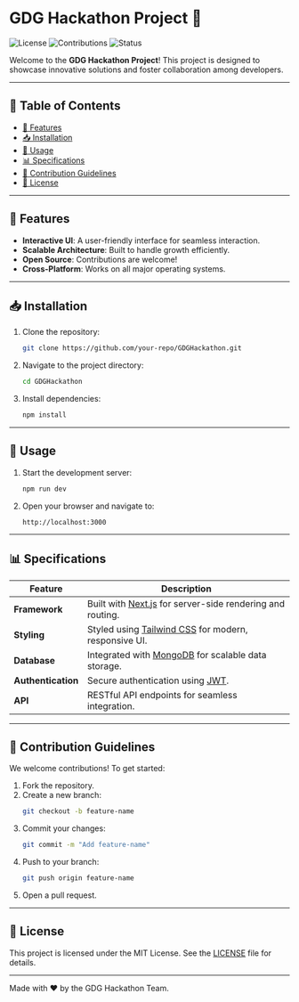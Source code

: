 # GDG Hackathon Project 🚀

![License](https://img.shields.io/badge/license-MIT-green)
![Contributions](https://img.shields.io/badge/contributions-welcome-brightgreen)
![Status](https://img.shields.io/badge/status-active-blue)

Welcome to the **GDG Hackathon Project**! This project is designed to showcase innovative solutions and foster collaboration among developers.

---

## 📑 Table of Contents

- [🌟 Features](#-features)
- [📥 Installation](#-installation)
- [🚀 Usage](#-usage)
- [📊 Specifications](#-specifications)
- [🤝 Contribution Guidelines](#-contribution-guidelines)
- [📄 License](#-license)

---

## 🌟 Features

- **Interactive UI**: A user-friendly interface for seamless interaction.
- **Scalable Architecture**: Built to handle growth efficiently.
- **Open Source**: Contributions are welcome!
- **Cross-Platform**: Works on all major operating systems.

---

## 📥 Installation

1. Clone the repository:
   ```bash
   git clone https://github.com/your-repo/GDGHackathon.git
   ```
2. Navigate to the project directory:
   ```bash
   cd GDGHackathon
   ```
3. Install dependencies:
   ```bash
   npm install
   ```

---

## 🚀 Usage

1. Start the development server:
   ```bash
   npm run dev
   ```
2. Open your browser and navigate to:
   ```
   http://localhost:3000
   ```

---

## 📊 Specifications

| **Feature**        | **Description**                                                                  |
| ------------------ | -------------------------------------------------------------------------------- |
| **Framework**      | Built with [Next.js](https://nextjs.org/) for server-side rendering and routing. |
| **Styling**        | Styled using [Tailwind CSS](https://tailwindcss.com/) for modern, responsive UI. |
| **Database**       | Integrated with [MongoDB](https://www.mongodb.com/) for scalable data storage.   |
| **Authentication** | Secure authentication using [JWT](https://jwt.io/).                              |
| **API**            | RESTful API endpoints for seamless integration.                                  |

---

## 🤝 Contribution Guidelines

We welcome contributions! To get started:

1. Fork the repository.
2. Create a new branch:
   ```bash
   git checkout -b feature-name
   ```
3. Commit your changes:
   ```bash
   git commit -m "Add feature-name"
   ```
4. Push to your branch:
   ```bash
   git push origin feature-name
   ```
5. Open a pull request.

---

## 📄 License

This project is licensed under the MIT License. See the [LICENSE](LICENSE) file for details.

---

Made with ❤️ by the GDG Hackathon Team.
